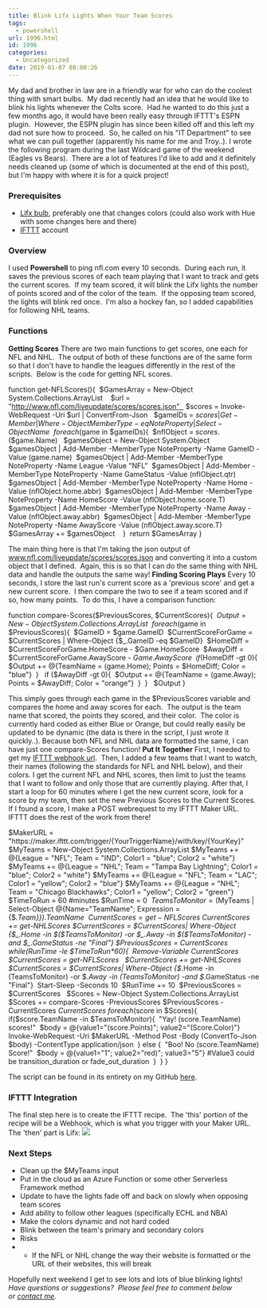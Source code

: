 ```yaml
---
title: Blink Lifx Lights When Your Team Scores
tags:
  - powershell
url: 1996.html
id: 1996
categories:
  - Uncategorized
date: 2019-01-07 08:00:26
---
```


My dad and brother in law are in a friendly war for who can do the coolest thing with smart bulbs.  My dad recently had an idea that he would like to blink his lights whenever the Colts score.  Had he wanted to do this just a few months ago, it would have been really easy through IFTTT's ESPN plugin.  However, the ESPN plugin has since been killed off and this left my dad not sure how to proceed.  So, he called on his "IT Department" to see what we can pull together (apparently his name for me and Troy..). I wrote the following program during the last Wildcard game of the weekend (Eagles vs Bears).  There are a lot of features I'd like to add and it definitely needs cleaned up (some of which is documented at the end of this post), but I'm happy with where it is for a quick project!

### **Prerequisites**

*   [Lifx bulb](https://www.lifx.com/), preferably one that changes colors (could also work with Hue with some changes here and there)
*   [IFTTT](http://ifttt.com) account

### **Overview**

I used **Powershell** to ping nfl.com every 10 seconds.  During each run, it saves the previous scores of each team playing that I want to track and gets the current scores.  If my team scored, it will blink the Lifx lights the number of points scored and of the color of the team.  If the opposing team scored, the lights will blink red once.  I'm also a hockey fan, so I added capabilities for following NHL teams.

### **Functions**

**Getting Scores** There are two main functions to get scores, one each for NFL and NHL.  The output of both of these functions are of the same form so that I don't have to handle the leagues differently in the rest of the scripts.  Below is the code for getting NFL scores.

function get-NFLScores(){     $GamesArray = New-Object System.Collections.ArrayList          $url = "http://www.nfl.com/liveupdate/scores/scores.json"      $scores = Invoke-WebRequest -Uri $url | ConvertFrom-Json      $gameIDs = $scores | Get-Member | Where-Object MemberType -eq NoteProperty | Select-Object Name      foreach ($game in $gameIDs){         $nflObject = $scores.$($game.Name)          $gamesObject = New-Object System.Object         $gamesObject | Add-Member -MemberType NoteProperty -Name GameID -Value $($game.name)         $gamesObject | Add-Member -MemberType NoteProperty -Name League -Value "NFL"         $gamesObject | Add-Member -MemberType NoteProperty -Name GameStatus -Value $($nflObject.qtr)                  $gamesObject | Add-Member -MemberType NoteProperty -Name Home -Value $($nflObject.home.abbr)         $gamesObject | Add-Member -MemberType NoteProperty -Name HomeScore -Value $($nflObject.home.score.T)         $gamesObject | Add-Member -MemberType NoteProperty -Name Away -Value $($nflObject.away.abbr)         $gamesObject | Add-Member -MemberType NoteProperty -Name AwayScore -Value $($nflObject.away.score.T)          $GamesArray += $gamesObject              }     return $GamesArray }

The main thing here is that I'm taking the json output of www.nfl.com/liveupdate/scores/scores.json and converting it into a custom object that I defined.  Again, this is so that I can do the same thing with NHL data and handle the outputs the same way! **Finding Scoring Plays** Every 10 seconds, I store the last run's current score as a 'previous score' and get a new current score.  I then compare the two to see if a team scored and if so, how many points.  To do this, I have a comparison function:

function compare-Scores($PreviousScores, $CurrentScores){     $Output = New-Object System.Collections.ArrayList          foreach($game in $PreviousScores){         $GameID = $game.GameID         $CurrentScoreForGame = $CurrentScores | Where-Object {$_.GameID -eq $GameID}         $HomeDiff = $CurrentScoreForGame.HomeScore - $Game.HomeScore         $AwayDiff = $CurrentScoreForGame.AwayScore - $Game.AwayScore          if($HomeDiff -gt 0){             $Output += @{TeamName = $($game.Home); Points = $HomeDiff; Color = "blue"}         }          if ($AwayDiff -gt 0){             $Output += @{TeamName = $($game.Away); Points = $AwayDiff; Color = "orange"}         }     }      $Output }

This simply goes through each game in the $PreviousScores variable and compares the home and away scores for each.  The output is the team name that scored, the points they scored, and their color.  The color is currently hard coded as either Blue or Orange, but could really easily be updated to be dynamic (the data is there in the script, I just wrote it quickly..). Because both NFL and NHL data are formatted the same, I can have just one compare-Scores function! **Put It Together** First, I needed to get my [IFTTT webhook url](https://ifttt.com/maker_webhooks).  Then, I added a few teams that I want to watch, their names (following the standards for NFL and NHL below), and their colors. I get the current NFL and NHL scores, then limit to just the teams that I want to follow and only those that are currently playing. After that, I start a loop for 60 minutes where I get the new current score, look for a score by my team, then set the new Previous Scores to the Current Scores. If I found a score, I make a POST webrequest to my IFTTT Maker URL.  IFTTT does the rest of the work from there!

$MakerURL = "https://maker.ifttt.com/trigger/{YourTriggerName}/with/key/{YourKey}"  $MyTeams = New-Object System.Collections.ArrayList $MyTeams += @{League = "NFL"; Team = "IND"; Color1 = "blue"; Color2 = "white"} $MyTeams +=  @{League = "NHL"; Team = "Tampa Bay Lightning"; Color1 = "blue"; Color2 = "white"} $MyTeams += @{League = "NFL"; Team = "LAC"; Color1 = "yellow"; Color2 = "blue"} $MyTeams +=  @{League = "NHL"; Team = "Chicago Blackhawks"; Color1 = "yellow"; Color2 = "green"}  $TimeToRun = 60 #minutes $RunTime = 0  $TeamsToMonitor = ($MyTeams | Select-Object @{Name="TeamName"; Expression = {$_.Team}}).TeamName  $CurrentScores = get-NFLScores  $CurrentScores += get-NHLScores $CurrentScores = $CurrentScores| Where-Object {$_.Home -in $($TeamsToMonitor) -or $_.Away -in $($TeamsToMonitor) -and $_.GameStatus -ne "Final"} $PreviousScores = $CurrentScores  while ($RunTime -le $TimeToRun*60){     Remove-Variable CurrentScores     $CurrentScores = get-NFLScores      $CurrentScores += get-NHLScores     $CurrentScores = $CurrentScores| Where-Object {$_.Home -in $($TeamsToMonitor) -or $_.Away -in $($TeamsToMonitor) -and $_.GameStatus -ne "Final"}     Start-Sleep -Seconds 10     $RunTime += 10     $PreviousScores = $CurrentScores      $Scores = New-Object System.Collections.ArrayList     $Scores += compare-Scores -PreviousScores $PreviousScores -CurrentScores $CurrentScores     foreach($score in $Scores){         if($score.TeamName -in $TeamsToMonitor){             "Yay! $($score.TeamName) scores!"             $body = @{value1="$($score.Points)"; value2="$($Score.Color)"}             Invoke-WebRequest -Uri $MakerURL -Method Post -Body (ConvertTo-Json $body) -ContentType application/json         } else {             "Boo! No $($score.TeamName) Score!"             $body = @{value1="1"; value2="red)"; value3="5"} #Value3 could be transition\_duration or fade\_out_duration         }     } }

The script can be found in its entirety on my GitHub [here](https://github.com/allisontharp/ScoreBird).

### **IFTTT Integration**

The final step here is to create the IFTTT recipe.  The 'this' portion of the recipe will be a Webhook, which is what you trigger with your Maker URL.  The 'then' part is Lifx: ![](http://www.techtrek.io/wp-content/uploads/2019/01/Image-1-497x1024.jpeg)

### **Next Steps**

*   Clean up the $MyTeams input
*   Put in the cloud as an Azure Function or some other Serverless Framework method
*   Update to have the lights fade off and back on slowly when opposing team scores
*   Add ability to follow other leagues (specifically ECHL and NBA)
*   Make the colors dynamic and not hard coded
*   Blink between the team's primary and secondary colors
*   Risks
*   *   If the NFL or NHL change the way their website is formatted or the URL of their websites, this will break

Hopefully next weekend I get to see lots and lots of blue blinking lights! _Have questions or suggestions?  Please feel free to comment below or [contact me](/contact/)._